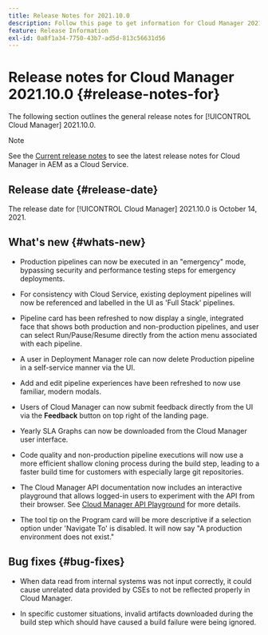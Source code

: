 ```yaml
---
title: Release Notes for 2021.10.0
description: Follow this page to get information for Cloud Manager 2021.10.0
feature: Release Information
exl-id: 0a8f1a34-7750-43b7-ad5d-813c56631d56
---
```

# Release notes for Cloud Manager 2021.10.0 {#release-notes-for}

The following section outlines the general release notes for [!UICONTROL Cloud Manager] 2021.10.0.

>[!NOTE]
>See the [Current release notes](https://experienceleague.adobe.com/docs/experience-manager-cloud-service/onboarding/getting-access/release-notes-cloud-manager/release-notes-cm-current.html?lang=en#getting-access) to see the latest release notes for Cloud Manager in AEM as a Cloud Service.

## Release date {#release-date}

The release date for [!UICONTROL Cloud Manager] 2021.10.0 is October 14, 2021.

## What's new {#whats-new}

* Production pipelines can now be executed in an "emergency" mode, bypassing security and performance testing steps for emergency deployments.

* For consistency with Cloud Service, existing deployment pipelines will now be referenced and labelled in the UI as 'Full Stack' pipelines.

* Pipeline card has been refreshed to now display a single, integrated face that shows both production and non-production pipelines, and user can select Run/Pause/Resume directly from the action menu associated with each pipeline.

* A user in Deployment Manager role can now delete Production pipeline in a self-service manner via the UI.

* Add and edit pipeline experiences have been refreshed to now use familiar, modern modals.

* Users of Cloud Manager can now submit feedback directly from the UI via the **Feedback** button on top right of the landing page.

* Yearly SLA Graphs can now be downloaded from the Cloud Manager user interface.

* Code quality and non-production pipeline executions will now use a more efficient shallow cloning process during the build step, leading to a faster build time for customers with especially large git repositories.

* The Cloud Manager API documentation now includes an interactive playground that allows logged-in users to experiment with the API from their browser. See [Cloud Manager API Playground](https://www.adobe.io/experience-cloud/cloud-manager/reference/playground/) for more details.

* The tool tip on the Program card will be more descriptive if a selection option under 'Navigate To' is disabled. It will now say "A production environment does not exist."


## Bug fixes {#bug-fixes}

* When data read from internal systems was not input correctly, it could cause unrelated data provided by CSEs to not be reflected properly in Cloud Manager. 

* In specific customer situations, invalid artifacts downloaded during the build step which should have caused a build failure were being ignored.
